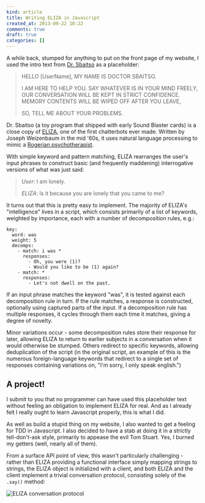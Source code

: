 ```yaml
---
kind: article
title: Writing ELIZA in Javascript
created_at: 2013-09-22 10:22
comments: true
draft: true
categories: []
---
```


A while back, stumped for anything to put on the front page of my
website, I used the intro text from [Dr.
Sbaitso](http://en.wikipedia.org/wiki/Dr._Sbaitso) as a placeholder:

> HELLO [UserName], MY NAME IS DOCTOR SBAITSO.
> 
> I AM HERE TO HELP YOU.
> SAY WHATEVER IS IN YOUR MIND FREELY,
> OUR CONVERSATION WILL BE KEPT IN STRICT CONFIDENCE.
> MEMORY CONTENTS WILL BE WIPED OFF AFTER YOU LEAVE,
> 
> SO, TELL ME ABOUT YOUR PROBLEMS.

Dr. Sbaitso (a toy program that shipped with early Sound Blaster cards)
is a close copy of [ELIZA](http://en.wikipedia.org/wiki/ELIZA), one of
the first chatterbots ever made. Written by Joseph Weizenbaum in the mid
'60s, it uses natural language processing to mimic a [Rogerian
psychotherapist](http://en.wikipedia.org/wiki/Rogerian_psychotherapy).

With simple keyword and pattern matching, ELIZA rearranges the user's
input phrases to construct basic (and frequently maddening)
interrogative versions of what was just said:

> *User*: I am lonely.
>
> *ELIZA*: Is it because you are lonely that you came to me?

It turns out that this is pretty easy to implement. The majority of
ELIZA's "intelligence" lives in a script, which consists primarily of a
list of keywords, weighted by importance, each with a number of
decomposition rules, e.g.:

```
key:
  word: was
  weight: 5
  decomps:
    - match: i was *
      responses:
        - Oh, you were (1)?
        - Would you like to be (1) again?
    - match: *
      responses:
        - Let's not dwell on the past. 
```

If an input phrase matches the keyword "was", it is tested against each
decomposition rule in turn. If the rule matches, a response is
constructed, optionally using captured parts of the input. If a
decomposition rule has multiple responses, it cycles through them each
time it matches, giving a degree of novelty.

Minor variations occur - some decomposition rules store their response
for later, allowing ELIZA to return to earlier subjects in a
conversation when it would otherwise be stumped. Others redirect to
specific keywords, allowing deduplication of the script (in the original
script, an example of this is the numerous foreign-language keywords
that redirect to a single set of responses containing variations on,
"I'm sorry, I only speak english.")

## A project!

I submit to you that no programmer can have used this placeholder text
without feeling an obligation to implement ELIZA for real. And as I
already felt I really ought to learn Javascript properly, this is what I
did.

As well as build a stupid thing on my website, I also wanted to get a
feeling for TDD in Javascript. I also decided to have a stab at doing it
in a strictly tell-don't-ask style, primarily to appease the evil Tom
Stuart. Yes, I burned my getters (well, nearly all of them).

From a surface API point of view, this wasn't particularly challenging -
rather than ELIZA providing a functional interface simply mapping
strings to strings, the ELIZA object is initialized with a client, and
both ELIZA and the client implement a trivial conversation protocol,
consisting solely of the `.say()` method:

![ELIZA conversation protocol](http://screenshots.urbanautomaton.com/20130925_bgtuz.png)


